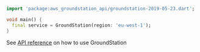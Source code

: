 ```dart
import 'package:aws_groundstation_api/groundstation-2019-05-23.dart';

void main() {
  final service = GroundStation(region: 'eu-west-1');
}
```

See [API reference](https://pub.dev/documentation/aws_groundstation_api/latest/groundstation-2019-05-23/GroundStation-class.html) on how to use GroundStation
